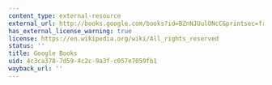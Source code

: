 ```yaml
---
content_type: external-resource
external_url: http://books.google.com/books?id=BZnNJUulONcC&printsec=frontcover
has_external_license_warning: true
license: https://en.wikipedia.org/wiki/All_rights_reserved
status: ''
title: Google Books
uid: 4c3ca378-7d59-4c2c-9a3f-c057e7059fb1
wayback_url: ''
---
```

